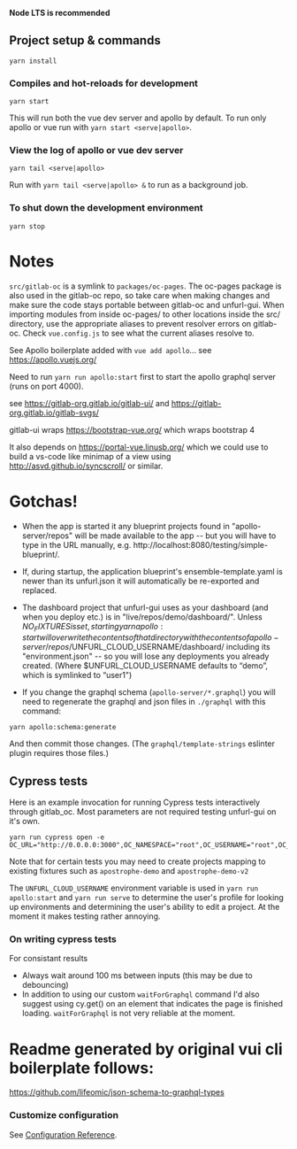 **Node LTS is recommended**

## Project setup & commands
```
yarn install
```

### Compiles and hot-reloads for development
```
yarn start
```
This will run both the vue dev server and apollo by default.
To run only apollo or vue run with `yarn start <serve|apollo>`.

### View the log of apollo or vue dev server
```
yarn tail <serve|apollo>
```
Run with `yarn tail <serve|apollo> &` to run as a background job.

### To shut down the development environment
```
yarn stop
```


# Notes

`src/gitlab-oc` is a symlink to `packages/oc-pages`.   The oc-pages package is also used in the gitlab-oc repo, so take care when making changes and make sure the code stays portable between gitlab-oc and unfurl-gui.  When importing modules from inside oc-pages/ to other locations inside the src/ directory, use the appropriate aliases to prevent resolver errors on gitlab-oc.  Check `vue.config.js` to see what the current aliases resolve to.

See Apollo boilerplate added with `vue add apollo`... see https://apollo.vuejs.org/

Need to run `yarn run apollo:start` first to start the apollo graphql server (runs on port 4000).

see https://gitlab-org.gitlab.io/gitlab-ui/ and https://gitlab-org.gitlab.io/gitlab-svgs/

gitlab-ui wraps https://bootstrap-vue.org/ which wraps bootstrap 4

It also depends on https://portal-vue.linusb.org/ which we could use to build a vs-code like minimap of a view using http://asvd.github.io/syncscroll/ or similar.
# Gotchas!

* When the app is started it any blueprint projects found in "apollo-server/repos" will be made available to the app -- but you will have to type in the URL manually, e.g. http://localhost:8080/testing/simple-blueprint/.

* If, during startup, the application blueprint's ensemble-template.yaml is newer than its unfurl.json it will automatically be re-exported and replaced.

* The dashboard project that unfurl-gui uses as your dashboard (and when you deploy etc.) is in "live/repos/demo/dashboard/". Unless $NO_FIXTURES is set, starting yarn apollo:start will overwrite the contents of that directory with the contents of apollo-server/repos/$UNFURL_CLOUD_USERNAME/dashboard/ including its "environment.json" -- so you will lose any deployments you already created. (Where $UNFURL_CLOUD_USERNAME defaults to “demo”, which is symlinked to “user1")

* If you change the graphql schema (`apollo-server/*.graphql`) you will need to regenerate the graphql and json files in `./graphql` with this command:

```
yarn apollo:schema:generate    
```

And then commit those changes. (The `graphql/template-strings` eslinter plugin requires those files.)

## Cypress tests
Here is an example invocation for running Cypress tests interactively through gitlab_oc.  Most parameters are not required testing unfurl-gui on it's own.
```
yarn run cypress open -e OC_URL="http://0.0.0.0:3000",OC_NAMESPACE="root",OC_USERNAME="root",OC_PASSWORD="c6uRYQKrLuxNCd8"
```

Note that for certain tests you may need to create projects mapping to existing fixtures such as `apostrophe-demo` and `apostrophe-demo-v2`

The `UNFURL_CLOUD_USERNAME` environment variable is used in `yarn run apollo:start` and `yarn run serve` to determine the user's profile for looking up environments and determining the user's ability to edit a project.  At the moment it makes testing rather annoying.

### On writing cypress tests
For consistant results
* Always wait around 100 ms between inputs (this may be due to debouncing)
* In addition to using our custom `waitForGraphql` command I'd also suggest using cy.get() on an element that indicates the page is finished loading.  `waitForGraphql` is not very reliable at the moment.

# Readme generated by original vui cli boilerplate follows:

https://github.com/lifeomic/json-schema-to-graphql-types


### Customize configuration
See [Configuration Reference](https://cli.vuejs.org/config/).

